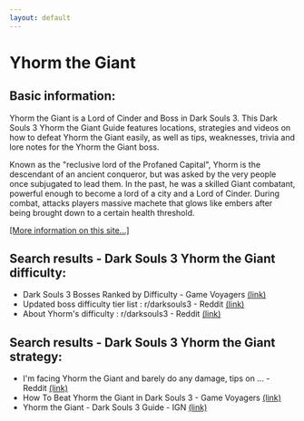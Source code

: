 ```yaml
---
layout: default
---
```

# Yhorm the Giant

## Basic information:
Yhorm the Giant is a Lord of Cinder and Boss in Dark Souls 3. This Dark Souls 3 Yhorm the Giant Guide features locations, strategies and videos on how to defeat Yhorm the Giant easily, as well as tips, weaknesses, trivia and lore notes for the Yhorm the Giant boss.

Known as the "reclusive lord of the Profaned Capital", Yhorm is the descendant of an ancient conqueror, but was asked by the very people once subjugated to lead them. In the past, he was a skilled Giant combatant, powerful enough to become a lord of a city and a Lord of Cinder. During combat, attacks players massive machete that glows like embers after being brought down to a certain health threshold.


[[More information on this site...]](https://darksouls3.wiki.fextralife.com//Yhorm+the+Giant)

## Search results - Dark Souls 3 Yhorm the Giant difficulty:
- Dark Souls 3 Bosses Ranked by Difficulty - Game Voyagers [(link)](https://gamevoyagers.com/dark-souls-3-bosses-ranked-difficulty/)
- Updated boss difficulty tier list : r/darksouls3 - Reddit [(link)](https://www.reddit.com/r/darksouls3/comments/fhl7p3/updated_boss_difficulty_tier_list/)
- About Yhorm's difficulty : r/darksouls3 - Reddit [(link)](https://www.reddit.com/r/darksouls3/comments/quf8kv/about_yhorms_difficulty/)

## Search results - Dark Souls 3 Yhorm the Giant strategy:
- I'm facing Yhorm the Giant and barely do any damage, tips on ... - Reddit [(link)](https://www.reddit.com/r/darksouls3/comments/zznw5x/im_facing_yhorm_the_giant_and_barely_do_any/)
- How To Beat Yhorm the Giant in Dark Souls 3 - Game Voyagers [(link)](https://gamevoyagers.com/how-to-beat-yhorm-the-giant-in-dark-souls-3/)
- Yhorm the Giant - Dark Souls 3 Guide - IGN [(link)](https://www.ign.com/wikis/dark-souls-3/Yhorm_the_Giant)
